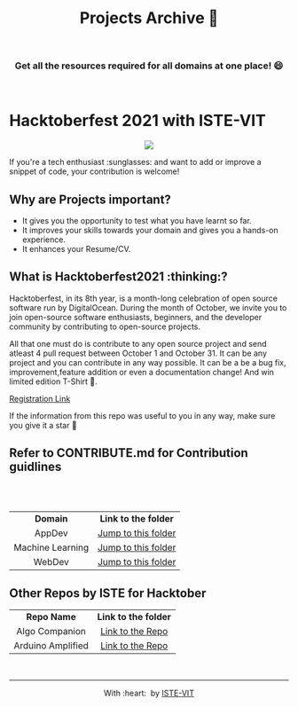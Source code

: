 
<h1 align="center"> Projects Archive 📨</h1>


<br> <h3 align="center"> Get all the resources required for all domains at one place! :smile: </h3>
<br>

<h1>
Hacktoberfest 2021 with ISTE-VIT
</h1>

<p align="center">
<img src="https://i.ibb.co/n1GPSmQ/logo-1.png" >
</p>
If you're a tech enthusiast :sunglasses: and want to add or improve a snippet of code, your contribution is welcome! 
<br>

## Why are Projects important?

- It gives you the opportunity to test what you have learnt so far.
- It improves your skills towards your domain and gives you a hands-on experience.
- It enhances your Resume/CV.


<h2>
 What is Hacktoberfest2021 :thinking:? 
</h2>
Hacktoberfest, in its 8th year, is a month-long celebration of open source software run by DigitalOcean. During the month of October, we invite you to join open-source software enthusiasts, beginners, and the developer community by contributing to open-source projects. 

All that one must do is contribute to any open source project and send atleast 4 pull request between October 1 and October 31. It can be any project and you can contribute in any way possible. It can be a be a bug fix, improvement,feature addition  or even a documentation change! And win limited edition T-Shirt :star_struck:.


[Registration Link](https://hacktoberfest.digitalocean.com/)

If the information from this repo was useful to you in any way, make sure you give it a star 🌟

<h2> Refer to CONTRIBUTE.md for Contribution guidlines </h2>

<br>
<br>
<table align="center">
<tbody>
<tr>


<td align="center" >
<span><b><center>Domain</center></b></span>
</td>

<td align="center">
<span><b><center>Link to the folder</center></b></span>
</td>
</tr>
 <tr>


<td align="center" >
<span><center>AppDev</center></span>
</td>

<td align="center">
<a href="https://github.com/ISTE-VIT/Projects-Archive/tree/main/AppDev">Jump to this folder</a>
</td>
</tr>

<tr>
<td align="center">
<span><center>Machine Learning</center></span>
</td>

<td align="center">
<a href="https://github.com/ISTE-VIT/Projects-Archive/tree/main/Machine%20Learning">Jump to this folder</a>
</td>



<tr>
<td align="center">
<span><center>WebDev</center></span>
</td>

<td align="center" >
<a href="https://github.com/ISTE-VIT/Projects-Archive/tree/main/WebDev">Jump to this folder</a>
</td>


</tr>

</tbody>
</table>




## Other Repos by ISTE for Hacktober


<table align="center">
<tbody>
	<tr>
		
<td align="center" >
<span><b><center>Repo Name</center></b></span>
</td>

<td align="center">
<span><b><center>Link to the folder</center></b></span>
</td>
</tr>
 <tr>
	
	


<td align="center" >
<span><center>Algo Companion</center></span>
</td>

<td align="center">
<a href="https://github.com/ISTE-VIT/The-Algo-Companion">Link to the Repo</a>
</td>
</tr>

<tr>
<td align="center">
<span><center>Arduino Amplified</center></span>
</td>

<td align="center">
<a  href="https://github.com/ISTE-VIT/Arduino_Amplified"> Link to the Repo</a>
</td>



</tbody>
</table>

<br>
<hr>
<p align="center">
	With :heart: &nbsp;by <a href="https://istevit.in/" target="_blank">ISTE-VIT</a>
</p>
